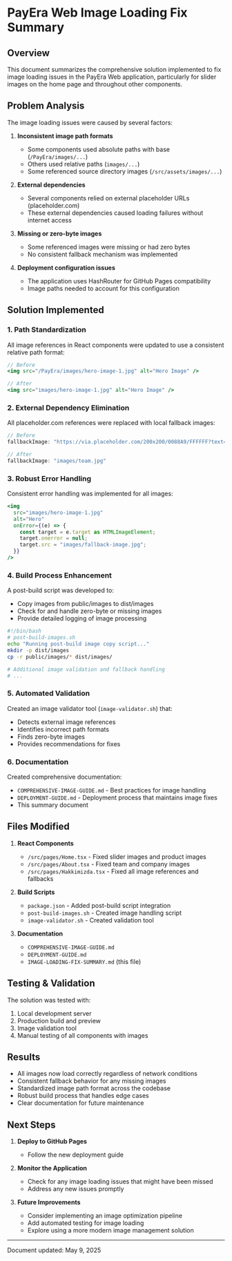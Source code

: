 # PayEra Web Image Loading Fix Summary

## Overview

This document summarizes the comprehensive solution implemented to fix image loading issues in the PayEra Web application, particularly for slider images on the home page and throughout other components.

## Problem Analysis

The image loading issues were caused by several factors:

1. **Inconsistent image path formats**
   - Some components used absolute paths with base (`/PayEra/images/...`)
   - Others used relative paths (`images/...`)
   - Some referenced source directory images (`/src/assets/images/...`)

2. **External dependencies**
   - Several components relied on external placeholder URLs (placeholder.com)
   - These external dependencies caused loading failures without internet access

3. **Missing or zero-byte images**
   - Some referenced images were missing or had zero bytes
   - No consistent fallback mechanism was implemented

4. **Deployment configuration issues**
   - The application uses HashRouter for GitHub Pages compatibility
   - Image paths needed to account for this configuration

## Solution Implemented

### 1. Path Standardization

All image references in React components were updated to use a consistent relative path format:

```jsx
// Before
<img src="/PayEra/images/hero-image-1.jpg" alt="Hero Image" />

// After
<img src="images/hero-image-1.jpg" alt="Hero Image" />
```

### 2. External Dependency Elimination

All placeholder.com references were replaced with local fallback images:

```jsx
// Before
fallbackImage: "https://via.placeholder.com/200x200/0088A9/FFFFFF?text=AY"

// After 
fallbackImage: "images/team.jpg"
```

### 3. Robust Error Handling

Consistent error handling was implemented for all images:

```jsx
<img 
  src="images/hero-image-1.jpg" 
  alt="Hero" 
  onError={(e) => {
    const target = e.target as HTMLImageElement;
    target.onerror = null;
    target.src = "images/fallback-image.jpg";
  }}
/>
```

### 4. Build Process Enhancement

A post-build script was developed to:
- Copy images from public/images to dist/images
- Check for and handle zero-byte or missing images
- Provide detailed logging of image processing

```bash
#!/bin/bash
# post-build-images.sh
echo "Running post-build image copy script..."
mkdir -p dist/images
cp -r public/images/* dist/images/

# Additional image validation and fallback handling
# ...
```

### 5. Automated Validation

Created an image validator tool (`image-validator.sh`) that:
- Detects external image references
- Identifies incorrect path formats
- Finds zero-byte images
- Provides recommendations for fixes

### 6. Documentation

Created comprehensive documentation:
- `COMPREHENSIVE-IMAGE-GUIDE.md` - Best practices for image handling
- `DEPLOYMENT-GUIDE.md` - Deployment process that maintains image fixes
- This summary document

## Files Modified

1. **React Components**
   - `/src/pages/Home.tsx` - Fixed slider images and product images
   - `/src/pages/About.tsx` - Fixed team and company images
   - `/src/pages/Hakkimizda.tsx` - Fixed all image references and fallbacks

2. **Build Scripts**
   - `package.json` - Added post-build script integration
   - `post-build-images.sh` - Created image handling script
   - `image-validator.sh` - Created validation tool

3. **Documentation**
   - `COMPREHENSIVE-IMAGE-GUIDE.md`
   - `DEPLOYMENT-GUIDE.md`
   - `IMAGE-LOADING-FIX-SUMMARY.md` (this file)

## Testing & Validation

The solution was tested with:
1. Local development server
2. Production build and preview
3. Image validation tool
4. Manual testing of all components with images

## Results

- All images now load correctly regardless of network conditions
- Consistent fallback behavior for any missing images
- Standardized image path format across the codebase
- Robust build process that handles edge cases
- Clear documentation for future maintenance

## Next Steps

1. **Deploy to GitHub Pages**
   - Follow the new deployment guide

2. **Monitor the Application**
   - Check for any image loading issues that might have been missed
   - Address any new issues promptly

3. **Future Improvements**
   - Consider implementing an image optimization pipeline
   - Add automated testing for image loading
   - Explore using a more modern image management solution

---

Document updated: May 9, 2025
